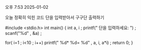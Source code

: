 오후 7:53 2025-01-02
 
  오늘 정확히 익힌 코드
단을 입력받아서 구구단 출력하기

#include <stdio.h>
int main()
{
  int a, i ;
  printf(" 단을 입력하세요: ") ;
  scanf("%d" , &a) ;

  for( i=1 ; i<10 ; i++)
  printf(" %d* %d= %d" , a, i, a*i) ;
  return 0;
}